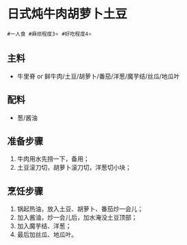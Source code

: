 # 日式炖牛肉胡萝卜土豆

```
#一人食 #麻烦程度3⭐️ #好吃程度4⭐️
```

## 主料

- 牛里脊 or 鲜牛肉/土豆/胡萝卜/番茄/洋葱/魔芋结/丝瓜/地瓜叶

## 配料

- 葱/酱油

## 准备步骤

1. 牛肉用水先捞一下，备用；
2. 土豆滚刀切，胡萝卜滚刀切，洋葱切小块；

## 烹饪步骤

1. 锅起热油，放入土豆、胡萝卜、番茄炒一会儿；
2. 加入酱油，炒一会儿后，加水淹没土豆顶部；
3. 加入魔芋结、洋葱；
4. 最后加丝瓜、地瓜叶。